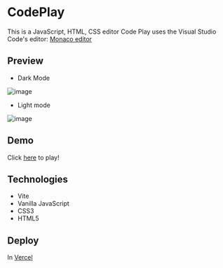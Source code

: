# CodePlay

This is a JavaScript, HTML, CSS editor
Code Play uses the Visual Studio Code's editor: [Monaco editor](https://microsoft.github.io/monaco-editor/)

## Preview

- Dark Mode


![image](https://user-images.githubusercontent.com/68133935/135499974-f2cf9d34-5adf-4c64-b342-0f2ad41914f3.png)

- Light mode


![image](https://user-images.githubusercontent.com/68133935/135500150-9162eb43-22b9-4e80-845e-57c184d4bfd7.png)

## Demo

Click [here](https://code-play.vercel.app/) to play!


## Technologies

- Vite
- Vanilla JavaScript
- CSS3
- HTML5

## Deploy

In [Vercel](https://vercel.com/)

